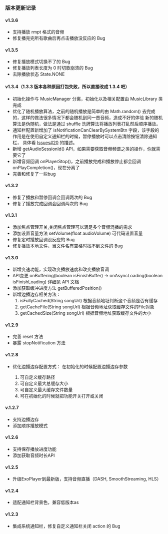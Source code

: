 ### 版本更新记录

#### v1.3.6
- 支持播放 rmpt 格式的音频
- 修复播完完所有歌曲后再点击播放没反应的 Bug


#### v1.3.5
- 修复播放模式切换不了的 Bug
- 修复播放列表长度为 0 时切歌崩溃的 Bug
- 去除播放状态 State.NONE

#### v1.3.4（1.3.3 版本各种原因打包失败，所以直接改成 1.3.4 吧）
- 初始化操作与 MusicManager 分离，初始化以及相关配置由 MusicLibrary 类完成
- 优化了随机播放算法，之前的随机播放是简单的由 Math.random() 去完成的，这样的做法很多情况下都会随机到同一首音频，造成不好的体验
新的随机算法是伪随机，做法是通过 shuffle 洗牌算法将播放列表打乱然后顺序播放。
- 通知栏配置新增加了 isNotificationCanClearBySystemBtn 字段，该字段的作用是在使用自定义通知栏的时候，暂停播放时可以点击清除按钮清除通知栏，
具体看 [Issues#20](https://github.com/lizixian18/MusicLibrary/issues/20) 的描述。
- 新增 getAudioSessionId() API，如果需要获取音频频谱之类的操作，你就需要它了
- 新增音频回调 onPlayerStop()，之前播放完成和播放停止都会回调 onPlayCompletion()，现在分离了
- 完善和修复了一些bug


#### v1.3.2 
- 修复了播放和暂停回调会回调两次的 Bug
- 修复了播放完成回调会回调两次的 Bug

#### v1.3.1  
 
 - 添加焦点管理开关,关闭焦点管理可以满足多个音频混播的需求
 - 添加设置音量方法 setVolume(float audioVolume) 可代码设置音量
 - 修复定时播放回调没反应的 Bug
 - 修复播放本地文件，当文件名有空格时找不到文件的 Bug
 
#### v1.3.0

- 新增变速功能，实现改变播放速度和改变播放音调
- API变更 onBuffering(boolean isFinishBuffer) -> onAsyncLoading(boolean isFinishLoading) 详细见 API 文档
- 添加获取缓冲进度方法 getBufferedPosition()
- 新增边播边存相关方法：
  1. isFullyCached(String songUrl) 根据音频地址判断这个音频是否有缓存
  2. getCacheFile(String songUrl) 根据音频地址获取缓存文件的File对象
  3. getCachedSize(String songUrl) 根据音频地址获取缓存文件的大小
  
#### v1.2.9

- 完善 reset 方法
- 暴露 stopNotification 方法
 
#### v1.2.8

- 优化边播边存配置方式：
  在初始化的时候配置边播边存参数

  1. 可自定义缓存路径
  2. 可自定义最大总缓存大小
  3. 可自定义最大缓存文件数量
  4. 可在初始化的时候就把功能开关打开或关闭
  
#### v.1.2.7

- 支持边播边存
- 添加顺序播放模式

#### v1.2.6

- 支持保存播放进度功能
- 添加获取音频时长API

#### v1.2.5

- 升级ExoPlayer到最新版，支持音频直播（DASH, SmoothStreaming, HLS）


#### v1.2.4

- 适配通知栏背景色，兼容低版本as

#### v1.2.3

- 集成系统通知栏，修复自定义通知栏关闭 action 的 Bug
